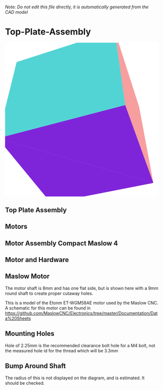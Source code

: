 ###### Note: Do not edit this file directly, it is automatically generated from the CAD model

# Top-Plate-Assembly

![](/project.svg)

## Top Plate Assembly


## Motors


## Motor Assembly Compact Maslow 4


## Motor and Hardware


## Maslow Motor


The motor shaft is 8mm and has one flat side, but is shown here with a 9mm round shaft to create proper cutaway holes.


This is a model of the Etonm ET-WGM58AE motor used by the Maslow CNC. A schematic for this motor can be found in https://github.com/MaslowCNC/Electronics/tree/master/Documentation/Data%20Sheets 


## Mounting Holes


Hole of 2.25mm is the recommended clearance bolt hole for a M4 bolt, not the measured hole id for the thread which will be 3.3mm 


## Bump Around Shaft


The radius of this is not displayed on the diagram, and is estimated. It should be checked.


